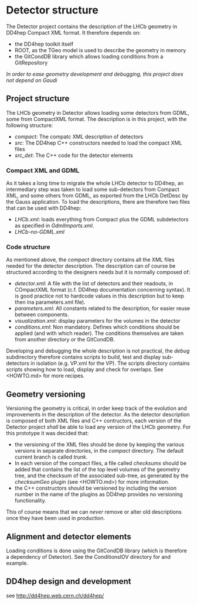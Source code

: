 # Detector structure

The Detector project contains the description of the LHCb geometry in DD4hep Compact XML format. It therefore depends on:
  * the DD4hep toolkit itself
  * ROOT, as the TGeo model is used to describe the geometry in memory
  * the GitCondDB library which allows loading conditions from a GitRepository

*In order to ease geometry development and debugging, this project does not depend on Gaudi*

## Project structure

The LHCb geometry in Detector allows loading some detectors from GDML, some from CompactXML format. The description is in this project, with the following structure:
  * *compact*: The compatc XML description of detectors
  * *src*: The DD4hep C++ constructors needed to load the compact XML files
  * *src_det*: The C++ code for the detector elements


### Compact XML and GDML

As it takes a long time to migrate the whole LHCb detector to DD4hep, an intermediary step was taken to load some sub-detectors from Compact XML, and some others from GDML, as exported from the LHCb DetDesc by the Gauss application. To load the descriptions, there are therefore two files that can be used with DD4hep:
  * *LHCb.xml*: loads everything from Compact plus the GDML subdetectors as specified in *GdmlImports.xml*.
  * *LHCb-no-GDML.xml*


### Code structure

As mentioned above, the *compact* directory contains all the XML files needed for the detector description. The description can of course be structured according to the designers needs but it is normally composed of:
  * *detector.xml*: A file with the list of detectors and their readouts, in COmpactXML format (c.f. DD4hep documentation concerning syntax). It is good practice not to hardcode values in this description but to keep then ina parameters.xml file).
  * *parameters.xml*: All constants related to the description, for easier reuse between components.
  * *visualization.xml*: display parameters for the volumes in the detector
  * *conditions.xml*: Non mandatory. Defines which conditions should be applied (and with which reader). The conditions themselves are taken from another directory or the GitCondDB.

Developing and debugging the whole description is not practical, the *debug* subdirectory therefore contains scripts to build, test and display sub-detectors in isolation (e.g. VP.xml for the VP). The scripts directory contains scripts showing how to load, display and check for overlaps. See <HOWTO.md> for more recipes.

## Geometry versioning

Versioning the geometry is critical, in order keep track of the evolution and improvements in the description of the detector. As the detector description is composed of both XML files and C++ contructors, each version of the Detector project *shall* be able to load any version of the LHCb geometry. For this prototype it was decided that:
  * the versioning of the XML files should be done by keeping the various versions in separate directories, in the *compact* directory. The default current branch is called *trunk*.
  * In each version of the compact files, a file called *checksums* should be added that contains the list of the top level volumes of the geometry tree, and the checksum of the associated sub-tree, as generated by the *checksumGeo* plugin (see <HOWTO.md>) for more information.
  * the C++ constructors should be versioned by including the version number in the name of the plugins as DD4hep provides no versioning functionality.

This of course means that we can *never* remove or alter old descriptions once they have been used in production.

## Alignment and detector elements

Loading conditions is done using the GitCondDB library (which is therefore a dependency of Detector). See the ConditionsIOV directory for and example.


## DD4hep design and development

see <http://dd4hep.web.cern.ch/dd4hep/>
